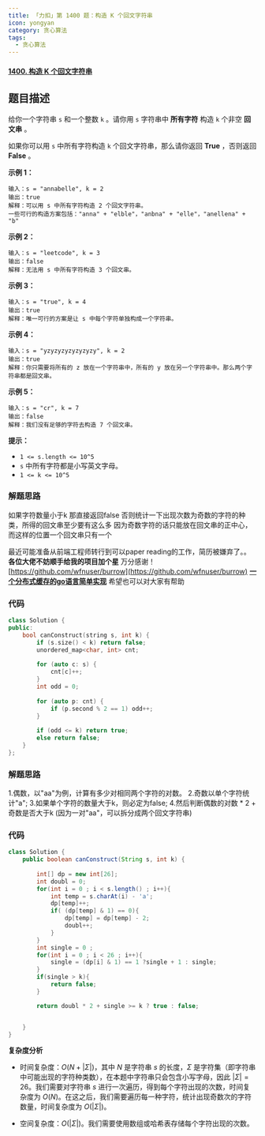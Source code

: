 ```yaml
---
title: 「力扣」第 1400 题：构造 K 个回文字符串
icon: yongyan
category: 贪心算法
tags:
  - 贪心算法
---
```





#### [1400. 构造 K 个回文字符串](https://leetcode-cn.com/problems/construct-k-palindrome-strings/)


## 题目描述

给你一个字符串 `s` 和一个整数 `k` 。请你用 `s` 字符串中 **所有字符** 构造 `k` 个非空 **回文串** 。

如果你可以用 `s` 中所有字符构造 `k` 个回文字符串，那么请你返回 **True** ，否则返回 **False** 。

**示例 1：**

```
输入：s = "annabelle", k = 2
输出：true
解释：可以用 s 中所有字符构造 2 个回文字符串。
一些可行的构造方案包括："anna" + "elble"，"anbna" + "elle"，"anellena" + "b"
```

**示例 2：**

```
输入：s = "leetcode", k = 3
输出：false
解释：无法用 s 中所有字符构造 3 个回文串。
```

**示例 3：**

```
输入：s = "true", k = 4
输出：true
解释：唯一可行的方案是让 s 中每个字符单独构成一个字符串。
```

**示例 4：**

```
输入：s = "yzyzyzyzyzyzyzy", k = 2
输出：true
解释：你只需要将所有的 z 放在一个字符串中，所有的 y 放在另一个字符串中。那么两个字符串都是回文串。
```

**示例 5：**

```
输入：s = "cr", k = 7
输出：false
解释：我们没有足够的字符去构造 7 个回文串。
```

**提示：**

- `1 <= s.length <= 10^5`
- `s` 中所有字符都是小写英文字母。
- `1 <= k <= 10^5`



### 解题思路
如果字符数量小于k 那直接返回false
否则统计一下出现次数为奇数的字符的种类，所得的回文串至少要有这么多 因为奇数字符的话只能放在回文串的正中心，而这样的位置一个回文串只有一个


最近可能准备从前端工程师转行到可以paper reading的工作，简历被嫌弃了。。**各位大佬不妨顺手给我的项目加个星** 万分感谢！
[https://github.com/wfnuser/burrow](https://github.com/wfnuser/burrow)  **[一个分布式缓存的go语言简单实现](https://github.com/wfnuser/burrow)**
希望也可以对大家有帮助


### 代码

```cpp
class Solution {
public:
    bool canConstruct(string s, int k) {
        if (s.size() < k) return false;
        unordered_map<char, int> cnt;
        
        for (auto c: s) {
            cnt[c]++;
        }
        int odd = 0;
        
        for (auto p: cnt) {
            if (p.second % 2 == 1) odd++;
        }
        
        if (odd <= k) return true;
        else return false;
    }
};
```

### 解题思路
1.偶数，以"aa"为例，计算有多少对相同两个字符的对数。
2.奇数以单个字符统计"a";
3.如果单个字符的数量大于k，则必定为false;
4.然后判断偶数的对数 * 2 + 奇数是否大于k (因为一对"aa"，可以拆分成两个回文字符串)

### 代码

```java
class Solution {
    public boolean canConstruct(String s, int k) {
        
        int[] dp = new int[26];
        int doubl = 0;
        for(int i = 0 ; i < s.length() ; i++){
            int temp = s.charAt(i) - 'a';
            dp[temp]++;
            if( (dp[temp] & 1) == 0){
                dp[temp] = dp[temp] - 2;
                doubl++;
            }
        }
        int single = 0 ;
        for(int i = 0 ; i < 26 ; i++){
            single = (dp[i] & 1) == 1 ?single + 1 : single;
        }
        if(single > k){
            return false;
        }

        return doubl * 2 + single >= k ? true : false;


    }
}
```


**复杂度分析**

- 时间复杂度：$O(N + |\Sigma|)$，其中 $N$ 是字符串 $s$ 的长度，$\Sigma$ 是字符集（即字符串中可能出现的字符种类数），在本题中字符串只会包含小写字母，因此 $|\Sigma| = 26$。我们需要对字符串 $s$ 进行一次遍历，得到每个字符出现的次数，时间复杂度为 $O(N)$。在这之后，我们需要遍历每一种字符，统计出现奇数次的字符数量，时间复杂度为 $O(|\Sigma|)$。

- 空间复杂度：$O(|\Sigma|)$。我们需要使用数组或哈希表存储每个字符出现的次数。